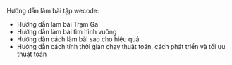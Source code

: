 Hướng dẫn làm bài tập wecode:
+ Hướng dẫn làm bài Trạm Ga
+ Hướng dẫn làm bài tìm hình vuông
+ Hướng dẫn cách làm bài sao cho hiệu quả
+ Hướng dẫn cách tính thời gian chạy thuật toán, cách phát triển và tối ưu thuật toán